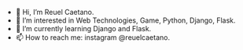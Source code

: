 - 👋 Hi, I’m Reuel Caetano.
- 👀 I’m interested in Web Technologies, Game, Python, Django, Flask.
- 🌱 I’m currently learning Django and Flask.
- 📫 How to reach me: instagram @reuelcaetano.
